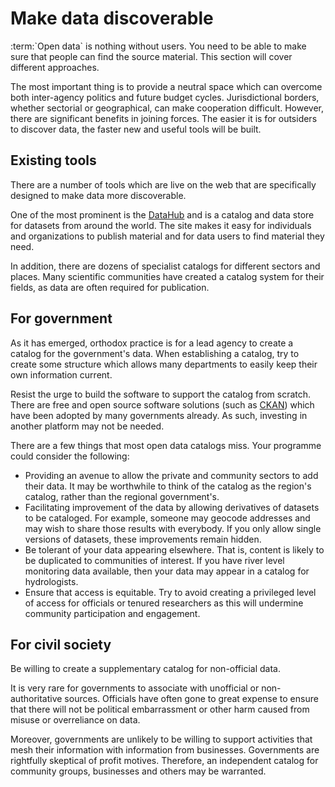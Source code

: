 # Make data discoverable

:term:\`Open data\` is nothing without users. You need to be able to make sure
that people can find the source material. This section will cover different
approaches.

The most important thing is to provide a neutral space which can overcome both
inter-agency politics and future budget cycles.  Jurisdictional borders,
whether sectorial or geographical, can make cooperation difficult. However,
there are significant benefits in joining forces. The easier it is for
outsiders to discover data, the faster new and useful tools will be built.

## Existing tools

There are a number of tools which are live on the web that are specifically
designed to make data more discoverable.

One of the most prominent is the [DataHub](http://thedatahub.org/) and is
a catalog and data store for datasets from around the world. The site makes it
easy for individuals and organizations to publish material and for data users
to find material they need.

In addition, there are dozens of specialist catalogs for different sectors and
places. Many scientific communities have created a catalog system for their
fields, as data are often required for publication.

## For government

As it has emerged, orthodox practice is for a lead agency to create a catalog
for the government's data. When establishing a catalog, try to create some
  structure which allows many departments to easily keep their own information
  current.

Resist the urge to build the software to support the catalog from scratch.
There are free and open source software solutions (such as
[CKAN](http://ckan.org/)) which have been adopted by many governments already.
As such, investing in another platform may not be needed.

There are a few things that most open data catalogs miss. Your programme could
consider the following:

-   Providing an avenue to allow the private and community sectors to add their
    data. It may be worthwhile to think of the catalog as the region's catalog,
    rather than the regional government's.
-   Facilitating improvement of the data by allowing derivatives of datasets to
    be cataloged. For example, someone may geocode addresses and may wish to
    share those results with everybody. If you only allow single versions of
    datasets, these improvements remain hidden.
-   Be tolerant of your data appearing elsewhere. That is, content is likely to
    be duplicated to communities of interest. If you have river level
    monitoring data available, then your data may appear in a catalog for
    hydrologists.
-   Ensure that access is equitable. Try to avoid creating a privileged level
    of access for officials or tenured researchers as this will undermine
    community participation and engagement.

## For civil society

Be willing to create a supplementary catalog for non-official data.

It is very rare for governments to associate with unofficial or
non-authoritative sources. Officials have often gone to great expense to ensure
that there will not be political embarrassment or other harm caused from misuse
or overreliance on data.

Moreover, governments are unlikely to be willing to support activities that
mesh their information with information from businesses.  Governments are
rightfully skeptical of profit motives. Therefore, an independent catalog for
community groups, businesses and others may be warranted.
